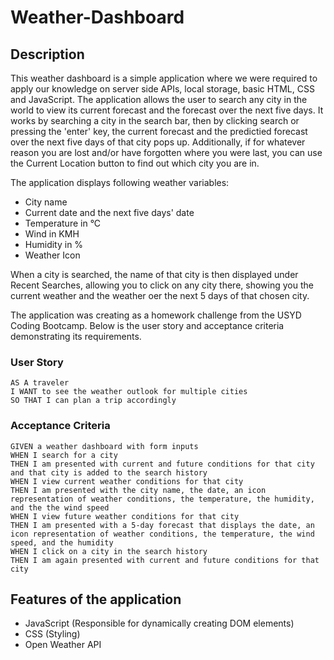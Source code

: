 # Weather-Dashboard

## Description
This weather dashboard is a simple application where we were required to apply our knowledge on server side APIs, local storage, basic HTML, CSS and JavaScript. The application allows the user to search any city in the world to view its current forecast and the forecast over the next five days. It works by searching a city in the search bar, then by clicking search or pressing the 'enter' key, the current forecast and the predictied forecast over the next five days of that city pops up. Additionally, if for whatever reason you are lost and/or have forgotten where you were last, you can use the Current Location button to find out which city you are in.

The application displays following weather variables:
- City name
- Current date and the next five days' date
- Temperature in °C
- Wind in KMH
- Humidity in %
- Weather Icon

When a city is searched, the name of that city is then displayed under Recent Searches, allowing you to click on any city there, showing you the current weather and the weather oer the next 5 days of that chosen city. 

The application was creating as a homework challenge from the USYD Coding Bootcamp. Below is the user story and acceptance criteria demonstrating its requirements.

### User Story
    AS A traveler
    I WANT to see the weather outlook for multiple cities
    SO THAT I can plan a trip accordingly

### Acceptance Criteria
    GIVEN a weather dashboard with form inputs
    WHEN I search for a city
    THEN I am presented with current and future conditions for that city and that city is added to the search history
    WHEN I view current weather conditions for that city
    THEN I am presented with the city name, the date, an icon representation of weather conditions, the temperature, the humidity, and the the wind speed
    WHEN I view future weather conditions for that city
    THEN I am presented with a 5-day forecast that displays the date, an icon representation of weather conditions, the temperature, the wind speed, and the humidity
    WHEN I click on a city in the search history
    THEN I am again presented with current and future conditions for that city

## Features of the application
- JavaScript (Responsible for dynamically creating DOM elements)
- CSS (Styling)
- Open Weather API

